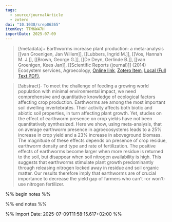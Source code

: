 ```yaml
---
tags:
  - source/journalArticle
  - zotero
doi: "10.1038/srep06365"
itemKey: TTMKW47H
importDate: 2025-07-09
---
```

>[!metadata]+
> Earthworms increase plant production: a meta-analysis
> [[van Groenigen, Jan Willem]], [[Lubbers, Ingrid M.]], [[Vos, Hannah M. J.]], [[Brown, George G.]], [[De Deyn, Gerlinde B.]], [[van Groenigen, Kees Jan]], 
> [[Scientific Reports (journal)]] (2014)
> Ecosystem services, Agroecology, 
> [Online link](https://www.nature.com/articles/srep06365), [Zotero Item](zotero://select/library/items/TTMKW47H), [Local (Full Text PDF)](file://C:/Users/aburg/Documents/references/zotero/storage/CF7ENXAR/vanGroenigen2014_Earthwormsincrease.pdf), 

>[!abstract]-
>To meet the challenge of feeding a growing world population with minimal environmental impact, we need comprehensive and quantitative knowledge of ecological factors affecting crop production. Earthworms are among the most important soil dwelling invertebrates. Their activity affects both biotic and abiotic soil properties, in turn affecting plant growth. Yet, studies on the effect of earthworm presence on crop yields have not been quantitatively synthesized. Here we show, using meta-analysis, that on average earthworm presence in agroecosystems leads to a 25% increase in crop yield and a 23% increase in aboveground biomass. The magnitude of these effects depends on presence of crop residue, earthworm density and type and rate of fertilization. The positive effects of earthworms become larger when more residue is returned to the soil, but disappear when soil nitrogen availability is high. This suggests that earthworms stimulate plant growth predominantly through releasing nitrogen locked away in residue and soil organic matter. Our results therefore imply that earthworms are of crucial importance to decrease the yield gap of farmers who can't -or won't- use nitrogen fertilizer.

%% begin notes %%

%% end notes %%

%% Import Date: 2025-07-09T11:58:15.617+02:00 %%
